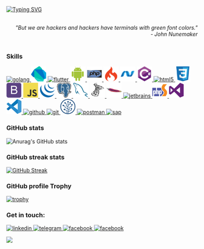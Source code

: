 [![Typing SVG](https://readme-typing-svg.herokuapp.com?font=sans-serif&color=c9d1d9&size=36&width=900&height=60&lines=Hi+there%F0%9F%91%8B%2C+my+name+is+Evgeniy+Dammer+++++++++++++)](https://git.io/typing-svg)

<br>
<div align="right">
  <em>"But we are hackers and hackers have terminals with green font colors."</em> <br>
  <em>- John Nunemaker</em>
</div>
<br>

### Skills
<p align="left"> 
  <a href="https://golang.org/" target="_blank"> 
    <img src="https://www.vectorlogo.zone/logos/golang/golang-icon.svg" alt="golang" width="40" height="40"/>
  </a> 
  <a href="https://dart.dev/" target="_blank"> 
    <img src="https://github.com/devicons/devicon/blob/master/icons/dart/dart-original.svg" alt="dart" width="40" height="40"/>
  </a> 
  <a href="https://flutter.dev/" target="_blank"> 
    <img src="https://www.vectorlogo.zone/logos/flutterio/flutterio-icon.svg" alt="flutter" width="40" height="40"/>
  </a> 
  <a href="https://www.android.com/" target="_blank"> 
    <img src="https://github.com/devicons/devicon/blob/master/icons/android/android-original.svg" alt="android" width="40" height="40"/>
  </a>
  <a href="https://www.php.net/" target="_blank"> 
    <img src="https://github.com/devicons/devicon/blob/master/icons/php/php-original.svg" alt="php" width="40" height="40"/> 
  </a> 
  <a href="https://codeigniter.com/" target="_blank"> 
    <img src="https://github.com/devicons/devicon/blob/master/icons/codeigniter/codeigniter-plain.svg" alt="codeigniter" width="40" height="40"/> 
  </a> 
  <a href="https://docs.microsoft.com/en-us/dotnet/" target="_blank"> 
    <img src="https://github.com/devicons/devicon/blob/master/icons/dot-net/dot-net-original.svg" alt="dot-net" width="40" height="40"/> 
  </a> 
  <a href="https://docs.microsoft.com/en-us/dotnet/csharp/" target="_blank"> 
    <img src="https://github.com/devicons/devicon/blob/master/icons/csharp/csharp-original.svg" alt="csharp" width="40" height="40"/> 
  </a> 
  <a href="https://www.w3.org/html/" target="_blank"> 
    <img src="https://www.vectorlogo.zone/logos/w3_html5/w3_html5-icon.svg" alt="html5" width="40" height="40"/> 
  </a> 
  <a href="https://www.w3.org/Style/CSS/" target="_blank"> 
    <img src="https://github.com/devicons/devicon/blob/master/icons/css3/css3-original.svg" alt="css3" width="40" height="40"/> 
  </a>
  <a href="https://getbootstrap.com/" target="_blank"> 
    <img src="https://github.com/devicons/devicon/blob/master/icons/bootstrap/bootstrap-plain.svg" alt="bootstrap" width="40" height="40"/> 
  </a>
  <a href="https://www.javascript.com/" target="_blank"> 
    <img src="https://github.com/devicons/devicon/blob/master/icons/javascript/javascript-original.svg" alt="javascript" width="40" height="40"/> 
  </a>
  <a href="https://jquery.com/" target="_blank"> 
    <img src="https://github.com/devicons/devicon/blob/master/icons/jquery/jquery-original.svg" alt="jquery" width="40" height="40"/> 
  </a>
  <a href="https://www.postgresql.org/" target="_blank"> 
    <img src="https://github.com/devicons/devicon/blob/master/icons/postgresql/postgresql-original.svg" alt="postgresql" width="40" height="40"/> 
  </a> 
  <a href="https://www.mysql.com/" target="_blank"> 
    <img src="https://github.com/devicons/devicon/blob/master/icons/mysql/mysql-original.svg" alt="mysql" width="40" height="40"/> 
  </a> 
  <a href="https://www.microsoft.com/en-us/sql-server/" target="_blank"> 
    <img src="https://github.com/devicons/devicon/blob/master/icons/microsoftsqlserver/microsoftsqlserver-plain.svg" alt="microsoftsqlserver" width="40" height="40"/> 
  </a> 
  <a href="https://www.apache.org/" target="_blank"> 
    <img src="https://github.com/devicons/devicon/blob/master/icons/apache/apache-original.svg" alt="apache" width="40" height="40"/> 
  </a> 
  <a href="https://www.jetbrains.com/" target="_blank"> 
    <img src="https://www.vectorlogo.zone/logos/jetbrains/jetbrains-icon.svg" alt="jetbrains" width="40" height="40"/> 
  </a> 
  <a href="https://www.jetbrains.com/ru-ru/phpstorm/" target="_blank"> 
    <img src="https://github.com/devicons/devicon/blob/master/icons/phpstorm/phpstorm-original.svg" alt="phpstorm" width="40" height="40"/> 
  </a> 
  <a href="https://visualstudio.microsoft.com/" target="_blank"> 
    <img src="https://github.com/devicons/devicon/blob/master/icons/visualstudio/visualstudio-plain.svg" alt="visualstudio" width="40" height="40"/> 
  </a>
  <a href="https://code.visualstudio.com/" target="_blank"> 
    <img src="https://github.com/devicons/devicon/blob/master/icons/vscode/vscode-original.svg" alt="vscode" width="40" height="40"/> 
  </a>
  <a href="https://github.com/" target="_blank"> 
    <img src="https://www.vectorlogo.zone/logos/github/github-icon.svg" alt="github" width="40" height="40"/> 
  </a> 
  <a href="https://git-scm.com/" target="_blank"> 
    <img src="https://www.vectorlogo.zone/logos/git-scm/git-scm-icon.svg" alt="git" width="40" height="40"/> 
  </a>
  <a href="https://www.sourcetreeapp.com/" target="_blank"> 
    <img src="https://github.com/devicons/devicon/blob/master/icons/sourcetree/sourcetree-original.svg" alt="sourcetree" width="40" height="40"/> 
  </a>
  <a href="https://www.postman.com/" target="_blank"> 
    <img src="https://www.vectorlogo.zone/logos/getpostman/getpostman-icon.svg" alt="postman" width="40" height="40"/> 
  </a>
  <a href="https://www.sap.com/" target="_blank"> 
    <img src="https://www.vectorlogo.zone/logos/sap/sap-icon.svg" alt="sap" width="40" height="40"/> 
  </a> 
</p>

### GitHub stats
![Anurag's GitHub stats](https://github-readme-stats.vercel.app/api?username=evgeniy-dammer&show_icons=true&icon_color=238636&border_color=238636&bg_color=0d1117&title_color=c9d1d9&text_color=c9d1d9&count_private=true&include_all_commits=true) 

### GitHub streak stats
[![GitHub Streak](http://github-readme-streak-stats.herokuapp.com?user=evgeniy-dammer&dates=9F9F9F&background=0d1117&border=238636&stroke=238636&ring=238636&fire=238636&currStreakNum=c9d1d9&sideNums=c9d1d9&currStreakLabel=c9d1d9&sideLabels=c9d1d9)](https://git.io/streak-stats)

### GitHub profile Trophy
[![trophy](https://github-profile-trophy.vercel.app/?username=evgeniy-dammer&theme=onestar&margin-w=20&no-bg=true&no-frame=true)](https://github.com/ryo-ma/github-profile-trophy)

### Get in touch: 
<p align="left"> 
  <a href="https://linkedin.com/in/evgeniydammer/" target="_blank"> 
    <img src="https://www.vectorlogo.zone/logos/linkedin/linkedin-icon.svg" alt="linkedin" width="40" height="40"/>
  </a> 
  <a href="https://t.me/evgeniydammer/" target="_blank"> 
    <img src="https://www.vectorlogo.zone/logos/telegram/telegram-tile.svg" alt="telegram" width="40" height="40"/>
  </a> 
  <a href="https://facebook.com/evgeniydammer/" target="_blank"> 
    <img src="https://www.vectorlogo.zone/logos/facebook/facebook-tile.svg" alt="facebook" width="40" height="40"/>
  </a> 
  <a href="https://join.skype.com/invite/dORB4buX4Kq3" target="_blank"> 
    <img src="https://www.vectorlogo.zone/logos/skype/skype-tile.svg" alt="facebook" width="40" height="40"/>
  </a> 
</p>

![](https://komarev.com/ghpvc/?username=your-evgeniy-dammer&color=238636)
